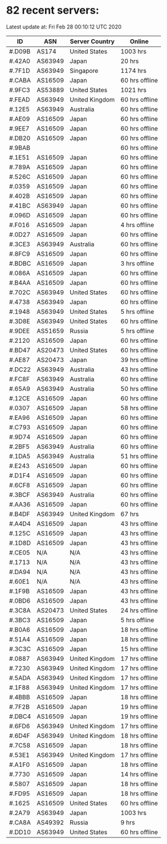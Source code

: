 # 82 recent servers:

Latest update at: Fri Feb 28 00:10:12 UTC 2020

| ID | ASN | Server Country | Online |
| -- | --- | -------------- | ------ |
| #.D09B | AS174 | United States | 1003 hrs |
| #.42A0 | AS63949 | Japan | 20 hrs |
| #.7F1D | AS63949 | Singapore | 1174 hrs |
| #.CABA | AS16509 | Japan | 60 hrs offline |
| #.9FC3 | AS53889 | United States | 1021 hrs |
| #.FEAD | AS63949 | United Kingdom | 60 hrs offline |
| #.12E5 | AS63949 | Australia | 60 hrs offline |
| #.AE09 | AS16509 | Japan | 60 hrs offline |
| #.9EE7 | AS16509 | Japan | 60 hrs offline |
| #.DB20 | AS16509 | Japan | 60 hrs offline |
| #.9BAB |  |  | 60 hrs offline |
| #.1E51 | AS16509 | Japan | 60 hrs offline |
| #.789A | AS16509 | Japan | 60 hrs offline |
| #.526C | AS16509 | Japan | 60 hrs offline |
| #.0359 | AS16509 | Japan | 60 hrs offline |
| #.402B | AS16509 | Japan | 60 hrs offline |
| #.41BC | AS63949 | Japan | 60 hrs offline |
| #.096D | AS16509 | Japan | 60 hrs offline |
| #.F016 | AS16509 | Japan | 4 hrs offline |
| #.0D27 | AS16509 | Japan | 60 hrs offline |
| #.3CE3 | AS63949 | Australia | 60 hrs offline |
| #.8FC9 | AS16509 | Japan | 60 hrs offline |
| #.BDBC | AS16509 | Japan | 3 hrs offline |
| #.086A | AS16509 | Japan | 60 hrs offline |
| #.B4AA | AS16509 | Japan | 60 hrs offline |
| #.702C | AS63949 | United States | 60 hrs offline |
| #.4738 | AS63949 | Japan | 60 hrs offline |
| #.1948 | AS63949 | United States | 5 hrs offline |
| #.3D8E | AS63949 | United States | 60 hrs offline |
| #.9DEE | AS51659 | Russia | 5 hrs offline |
| #.2120 | AS16509 | Japan | 60 hrs offline |
| #.BD47 | AS20473 | United States | 60 hrs offline |
| #.AE87 | AS20473 | Japan | 39 hrs offline |
| #.DC22 | AS63949 | Australia | 43 hrs offline |
| #.FC8F | AS63949 | Australia | 60 hrs offline |
| #.65A9 | AS63949 | Australia | 50 hrs offline |
| #.12CE | AS16509 | Japan | 60 hrs offline |
| #.0307 | AS16509 | Japan | 58 hrs offline |
| #.EA96 | AS16509 | Japan | 60 hrs offline |
| #.C793 | AS16509 | Japan | 60 hrs offline |
| #.9D74 | AS16509 | Japan | 60 hrs offline |
| #.2BF5 | AS63949 | Australia | 60 hrs offline |
| #.1DA5 | AS63949 | Australia | 51 hrs offline |
| #.E243 | AS16509 | Japan | 60 hrs offline |
| #.D1F4 | AS16509 | Japan | 60 hrs offline |
| #.6CF8 | AS16509 | Japan | 60 hrs offline |
| #.3BCF | AS63949 | Australia | 60 hrs offline |
| #.AA36 | AS16509 | Japan | 60 hrs offline |
| #.B4DF | AS63949 | United Kingdom | 67 hrs |
| #.A4D4 | AS16509 | Japan | 43 hrs offline |
| #.125C | AS16509 | Japan | 43 hrs offline |
| #.1D8D | AS16509 | Japan | 43 hrs offline |
| #.CE05 | N/A | N/A | 43 hrs offline |
| #.1713 | N/A | N/A | 43 hrs offline |
| #.DA94 | N/A | N/A | 43 hrs offline |
| #.60E1 | N/A | N/A | 43 hrs offline |
| #.1F9B | AS16509 | Japan | 43 hrs offline |
| #.0BD6 | AS16509 | Japan | 43 hrs offline |
| #.3C8A | AS20473 | United States | 24 hrs offline |
| #.3BC3 | AS16509 | Japan | 5 hrs offline |
| #.B0A6 | AS16509 | Japan | 18 hrs offline |
| #.51A4 | AS16509 | Japan | 18 hrs offline |
| #.3C3C | AS16509 | Japan | 15 hrs offline |
| #.0887 | AS63949 | United Kingdom | 17 hrs offline |
| #.7230 | AS63949 | United Kingdom | 17 hrs offline |
| #.5ADA | AS63949 | United Kingdom | 17 hrs offline |
| #.1F88 | AS63949 | United Kingdom | 17 hrs offline |
| #.4BBB | AS16509 | Japan | 18 hrs offline |
| #.7F2B | AS16509 | Japan | 19 hrs offline |
| #.DBC4 | AS16509 | Japan | 19 hrs offline |
| #.6FD6 | AS63949 | United Kingdom | 17 hrs offline |
| #.6D4F | AS63949 | United Kingdom | 18 hrs offline |
| #.7C58 | AS16509 | Japan | 18 hrs offline |
| #.53E1 | AS63949 | United Kingdom | 17 hrs offline |
| #.A1F0 | AS16509 | Japan | 18 hrs offline |
| #.7730 | AS16509 | Japan | 14 hrs offline |
| #.5807 | AS16509 | Japan | 18 hrs offline |
| #.FD95 | AS16509 | Japan | 18 hrs offline |
| #.1625 | AS16509 | United States | 60 hrs offline |
| #.2A79 | AS63949 | Japan | 1003 hrs |
| #.CA8A | AS49392 | Russia | 9 hrs |
| #.DD10 | AS63949 | United States | 60 hrs offline |


